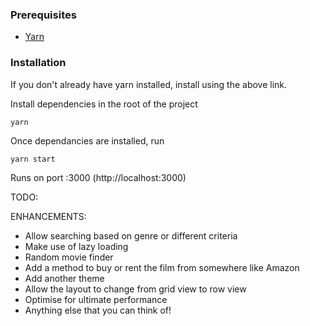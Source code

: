 ### Prerequisites
- [Yarn](https://yarnpkg.com/en/docs/install)

### Installation
If you don't already have yarn installed, install using the above link.

Install dependencies in the root of the project

`yarn`

Once dependancies are installed, run

`yarn start`

Runs on port :3000 (http://localhost:3000)

TODO:





ENHANCEMENTS:
- Allow searching based on genre or different criteria 
- Make use of lazy loading 
- Random movie finder 
- Add a method to buy or rent the film from somewhere like Amazon 
- Add another theme 
- Allow the layout to change from grid view to row view 
- Optimise for ultimate performance 
- Anything else that you can think of!